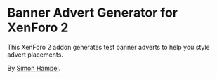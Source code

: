 Banner Advert Generator for XenForo 2
=====================================

This XenForo 2 addon generates test banner adverts to help you style advert placements.

By [Simon Hampel](https://twitter.com/SimonHampel).
